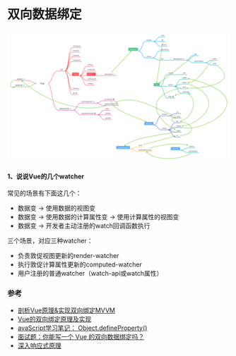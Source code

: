 # 双向数据绑定

![Vue-defineReactive](/Image/Vue-defineReactive-1.png)

#### 1、说说Vue的几个watcher

常见的场景有下面这几个：

* 数据变 → 使用数据的视图变
* 数据变 → 使用数据的计算属性变 → 使用计算属性的视图变
* 数据变 → 开发者主动注册的watch回调函数执行

三个场景，对应三种watcher：

* 负责敦促视图更新的render-watcher
* 执行敦促计算属性更新的computed-watcher
* 用户注册的普通watcher（watch-api或watch属性）

### 参考

* [剖析Vue原理&实现双向绑定MVVM](https://segmentfault.com/a/1190000006599500)
* [Vue的双向绑定原理及实现](https://www.w3cplus.com/vue/vue-two-way-binding.html)
* [avaScript学习笔记： Object.defineProperty()](https://www.w3cplus.com/javascript/object-defineproperty.html)
* [面试题：你能写一个 Vue 的双向数据绑定吗？](https://mp.weixin.qq.com/s/CYAo5R_3sOpL2qhHBh8KPQ)
* [深入响应式原理](https://ustbhuangyi.github.io/vue-analysis/v2/reactive/)